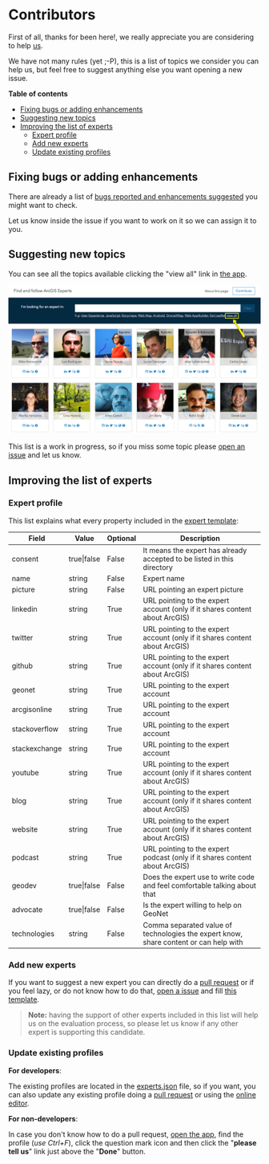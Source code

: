 # Contributors

First of all, thanks for been here!, we really appreciate you are considering to help [us](https://github.com/esri-es/arcgis-experts/graphs/contributors).

We have not many rules (yet ;-P), this is a list of topics we consider you can help us, but feel free to suggest anything else you want opening a new issue.

<!-- START doctoc generated TOC please keep comment here to allow auto update -->
<!-- DON'T EDIT THIS SECTION, INSTEAD RE-RUN doctoc TO UPDATE -->
**Table of contents**  

- [Fixing bugs or adding enhancements](#fixing-bugs-or-adding-enhancements)
- [Suggesting new topics](#suggesting-new-topics)
- [Improving the list of experts](#improving-the-list-of-experts)
  - [Expert profile](#expert-profile)
  - [Add new experts](#add-new-experts)
  - [Update existing profiles](#update-existing-profiles)

<!-- END doctoc generated TOC please keep comment here to allow auto update -->

## Fixing bugs or adding enhancements

There are already a list of [bugs reported and enhancements suggested](https://github.com/esri-es/arcgis-experts/issues) you might want to check.

Let us know inside the issue if you want to work on it so we can assign it to you.

## Suggesting new topics

You can see all the topics available clicking the "view all" link in [the app](https://esri-es.github.io/arcgis-experts/).

![Screenshot](./assets/imgs/btn-view-all.png)

This list is a work in progress, so if you miss some topic please [open an issue](issues/new?title=Missing%20topic:%20[TOPIC]&body=I%20would%20like%20to%20see%20experts%20in...) and let us know.

## Improving the list of experts

### Expert profile

This list explains what every property included in the [expert template](https://github.com/esri-es/arcgis-experts/blob/master/ISSUE_TEMPLATE.md):

|Field|Value|Optional|Description|
|---|---|---|---|
|consent|true\|false|False|It means the expert has already accepted to be listed in this directory
|name|string|False|Expert name
|picture|string|False|URL pointing an expert picture
|linkedin|string|True|URL pointing to the expert account (only if it shares content about ArcGIS)
|twitter|string|True|URL pointing to the expert account (only if it shares content about ArcGIS)
|github|string|True|URL pointing to the expert account (only if it shares content about ArcGIS)
|geonet|string|True|URL pointing to the expert account
|arcgisonline|string|True|URL pointing to the expert account
|stackoverflow|string|True|URL pointing to the expert account
|stackexchange|string|True|URL pointing to the expert account
|youtube|string|True|URL pointing to the expert account (only if it shares content about ArcGIS)
|blog|string|True|URL pointing to the expert account (only if it shares content about ArcGIS)
|website|string|True|URL pointing to the expert account (only if it shares content about ArcGIS)
|podcast|string|True|URL pointing to the expert podcast (only if it shares content about ArcGIS)
|geodev|true\|false|False|Does the expert use to write code and feel comfortable talking about that
|advocate|true\|false|False|Is the expert willing to help on GeoNet
|technologies|string|False|Comma separated value of technologies the expert know, share content or can help with

### Add new experts

If you want to suggest a new expert you can directly do a [pull request](https://help.github.com/articles/about-pull-requests/) or if you feel lazy, or do not know how to do that, [open a issue](https://github.com/esri-es/arcgis-experts/issues/new) and fill [this template](./ISSUE_TEMPLATE.md).

> **Note:** having the support of other experts included in this list will help us on the evaluation process, so please let us know if any other expert is supporting this candidate.

### Update existing profiles

**For developers**:

The existing profiles are located in the [experts.json](https://github.com/esri-es/arcgis-experts/blob/master/experts.json) file, so if you want, you can also update any existing profile doing a [pull request](https://help.github.com/articles/about-pull-requests/) or using the [online editor](https://help.github.com/articles/editing-files-in-your-repository/).

**For non-developers**:

In case you don't know how to do a pull request, [open the app](https://esri-es.github.io/arcgis-experts/), find the profile (*use Ctrl+F*), click the question mark icon and then click the "**please tell us**" link just above the "**Done**" button.
